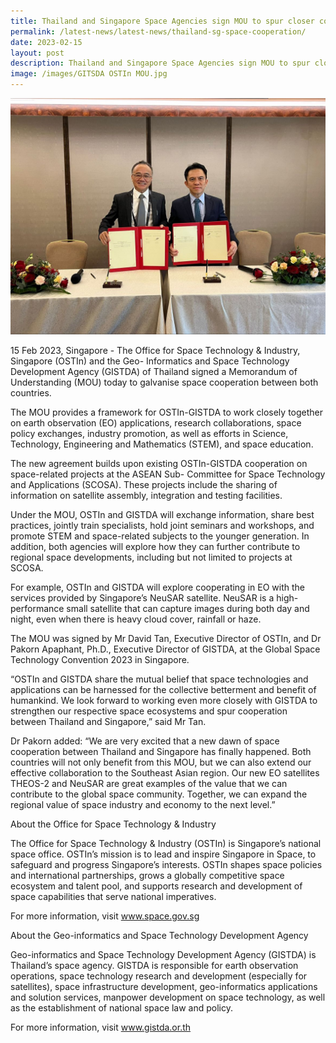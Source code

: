 ```yaml
---
title: Thailand and Singapore Space Agencies sign MOU to spur closer cooperation
permalink: /latest-news/latest-news/thailand-sg-space-cooperation/
date: 2023-02-15
layout: post
description: Thailand and Singapore Space Agencies sign MOU to spur closer cooperation
image: /images/GITSDA OSTIn MOU.jpg
---
```


![](/images/GITSDA%20OSTIn%20MOU.jpg)

15 Feb 2023, Singapore - The Office for Space Technology &amp; Industry, Singapore (OSTIn) and the Geo-
Informatics and Space Technology Development Agency (GISTDA) of Thailand
signed a Memorandum of Understanding (MOU) today to galvanise space
cooperation between both countries.

The MOU provides a framework for OSTIn-GISTDA to work closely together on earth
observation (EO) applications, research collaborations, space policy exchanges,
industry promotion, as well as efforts in Science, Technology, Engineering and
Mathematics (STEM), and space education. 

The new agreement builds upon
existing OSTIn-GISTDA cooperation on space-related projects at the ASEAN Sub-
Committee for Space Technology and Applications (SCOSA). These projects include
the sharing of information on satellite assembly, integration and testing facilities.

Under the MOU, OSTIn and GISTDA will exchange information, share best
practices, jointly train specialists, hold joint seminars and workshops, and promote
STEM and space-related subjects to the younger generation. In addition, both
agencies will explore how they can further contribute to regional space
developments, including but not limited to projects at SCOSA. 

For example, OSTIn
and GISTDA will explore cooperating in EO with the services provided by
Singapore’s NeuSAR satellite. NeuSAR is a high-performance small satellite that
can capture images during both day and night, even when there is heavy cloud
cover, rainfall or haze.

The MOU was signed by Mr David Tan, Executive Director of OSTIn, and Dr Pakorn
Apaphant, Ph.D., Executive Director of GISTDA, at the Global Space Technology
Convention 2023 in Singapore.

“OSTIn and GISTDA share the mutual belief that space technologies and
applications can be harnessed for the collective betterment and benefit of
humankind. We look forward to working even more closely with GISTDA to
strengthen our respective space ecosystems and spur cooperation between
Thailand and Singapore,” said Mr Tan.

Dr Pakorn added: “We are very excited that a new dawn of space cooperation between Thailand and Singapore has finally happened. Both countries will not only benefit from this MOU, but we can also extend our effective collaboration to the Southeast Asian region. Our new EO satellites THEOS-2 and NeuSAR are great examples of the value that we can contribute to the global space community. Together, we can expand the regional value of space industry and economy to the next level.”

About the Office for Space Technology &amp; Industry

The Office for Space Technology &amp; Industry (OSTIn) is Singapore’s national space
office. OSTIn’s mission is to lead and inspire Singapore in Space, to safeguard and
progress Singapore’s interests. OSTIn shapes space policies and international
partnerships, grows a globally competitive space ecosystem and talent pool, and
supports research and development of space capabilities that serve national
imperatives. 

For more information, visit www.space.gov.sg

About the Geo-informatics and Space Technology Development Agency

Geo-informatics and Space Technology Development Agency (GISTDA) is
Thailand’s space agency. GISTDA is responsible for earth observation operations,
space technology research and development (especially for satellites), space
infrastructure development, geo-informatics applications and solution services,
manpower development on space technology, as well as the establishment of national space law and policy. 

For more information, visit 
www.gistda.or.th
